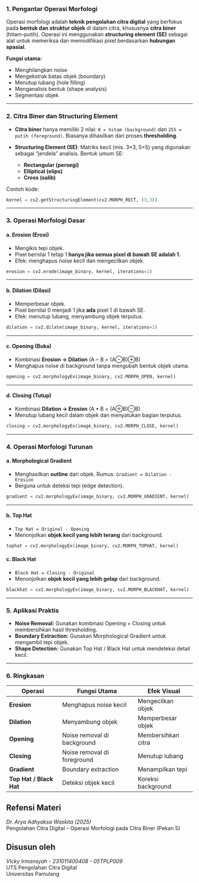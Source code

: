 ###  **1. Pengantar Operasi Morfologi**

Operasi morfologi adalah **teknik pengolahan citra digital** yang berfokus pada **bentuk dan struktur objek** di dalam citra, khususnya **citra biner** (hitam–putih).
Operasi ini menggunakan **structuring element (SE)** sebagai alat untuk memeriksa dan memodifikasi pixel berdasarkan **hubungan spasial**.

**Fungsi utama:**

* Menghilangkan noise
* Mengekstrak batas objek (boundary)
* Menutup lubang (hole filling)
* Menganalisis bentuk (shape analysis)
* Segmentasi objek

---

###  **2. Citra Biner dan Structuring Element**

* **Citra biner** hanya memiliki 2 nilai:
  `0 = hitam (background)` dan `255 = putih (foreground)`.
  Biasanya dihasilkan dari proses **thresholding**.

* **Structuring Element (SE)**:
  Matriks kecil (mis. 3×3, 5×5) yang digunakan sebagai “jendela” analisis.
  Bentuk umum SE:

  * **Rectangular (persegi)**
  * **Elliptical (elips)**
  * **Cross (salib)**

Contoh kode:

```python
kernel = cv2.getStructuringElement(cv2.MORPH_RECT, (3,3))
```

---

###  **3. Operasi Morfologi Dasar**

#### a. **Erosion (Erosi)**

* Mengikis tepi objek.
* Pixel bernilai 1 tetap 1 **hanya jika semua pixel di bawah SE adalah 1.**
* Efek: menghapus noise kecil dan mengecilkan objek.

```python
erosion = cv2.erode(image_binary, kernel, iterations=1)
```

---

#### b. **Dilation (Dilasi)**

* Memperbesar objek.
* Pixel bernilai 0 menjadi 1 jika **ada** pixel 1 di bawah SE.
* Efek: menutup lubang, menyambung objek terputus.

```python
dilation = cv2.dilate(image_binary, kernel, iterations=1)
```

---

#### c. **Opening (Buka)**

* Kombinasi **Erosion → Dilation**
  (A ◦ B = (A⊖B)⊕B)
* Menghapus noise di background tanpa mengubah bentuk objek utama.

```python
opening = cv2.morphologyEx(image_binary, cv2.MORPH_OPEN, kernel)
```

---

#### d. **Closing (Tutup)**

* Kombinasi **Dilation → Erosion**
  (A • B = (A⊕B)⊖B)
* Menutup lubang kecil dalam objek dan menyatukan bagian terputus.

```python
closing = cv2.morphologyEx(image_binary, cv2.MORPH_CLOSE, kernel)
```

---

###  **4. Operasi Morfologi Turunan**

#### a. **Morphological Gradient**

* Menghasilkan **outline** dari objek.
  Rumus: `Gradient = Dilation - Erosion`
* Berguna untuk deteksi tepi (edge detection).

```python
gradient = cv2.morphologyEx(image_binary, cv2.MORPH_GRADIENT, kernel)
```

---

#### b. **Top Hat**

* `Top Hat = Original - Opening`
* Menonjolkan **objek kecil yang lebih terang** dari background.

```python
tophat = cv2.morphologyEx(image_binary, cv2.MORPH_TOPHAT, kernel)
```

#### c. **Black Hat**

* `Black Hat = Closing - Original`
* Menonjolkan **objek kecil yang lebih gelap** dari background.

```python
blackhat = cv2.morphologyEx(image_binary, cv2.MORPH_BLACKHAT, kernel)
```

---

###  **5. Aplikasi Praktis**

* **Noise Removal:** Gunakan kombinasi Opening + Closing untuk membersihkan hasil thresholding.
* **Boundary Extraction:** Gunakan Morphological Gradient untuk mengambil tepi objek.
* **Shape Detection:** Gunakan Top Hat / Black Hat untuk mendeteksi detail kecil.

---

###  **6. Ringkasan**

| Operasi                 | Fungsi Utama                | Efek Visual        |
| ----------------------- | --------------------------- | ------------------ |
| **Erosion**             | Menghapus noise kecil       | Mengecilkan objek  |
| **Dilation**            | Menyambung objek            | Memperbesar objek  |
| **Opening**             | Noise removal di background | Membersihkan citra |
| **Closing**             | Noise removal di foreground | Menutup lubang     |
| **Gradient**            | Boundary extraction         | Menampilkan tepi   |
| **Top Hat / Black Hat** | Deteksi objek kecil         | Koreksi background |

## Refensi Materi
*Dr. Arya Adhyaksa Waskita (2025)*  
Pengolahan Citra Digital – Operasi Morfologi pada Citra Biner (Pekan 5)

## Disusun oleh
*Vicky Irmansyah - 231011400408 - 05TPLP009*  
UTS Pengolahan Citra Digital  
Universitas Pamulang
